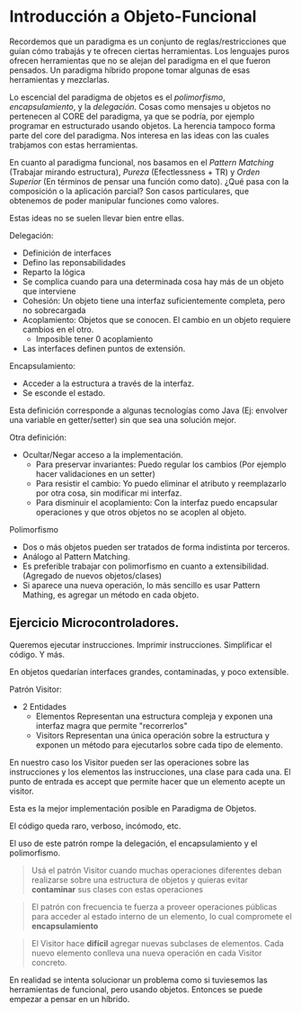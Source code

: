 # Introducción a Objeto-Funcional

Recordemos que un paradigma es un conjunto de reglas/restricciones que guían cómo trabajás y te ofrecen ciertas herramientas. Los lenguajes puros ofrecen herramientas que no se alejan del paradigma en el que fueron pensados. Un paradigma híbrido propone tomar algunas de esas herramientas y mezclarlas.

Lo escencial del paradigma de objetos es el *polimorfismo*, *encapsulamiento*, y la *delegación*. Cosas como mensajes u objetos no pertenecen al CORE del paradigma, ya que se podría, por ejemplo programar en estructurado usando objetos. La herencia tampoco forma parte del core del paradigma. Nos interesa en las ideas con las cuales trabjamos con estas herramientas.

En cuanto al paradigma funcional, nos basamos en el *Pattern Matching* (Trabajar mirando estructura), *Pureza* (Efectlessness + TR) y *Orden Superior* (En términos de pensar una función como dato).
¿Qué pasa con la composición o la aplicación parcial? Son casos particulares, que obtenemos de poder manipular funciones como valores.

Estas ideas no se suelen llevar bien entre ellas.

Delegación:
- Definición de interfaces
- Defino las reponsabilidades
- Reparto la lógica
- Se complica cuando para una determinada cosa hay más de un objeto que interviene
- Cohesión: Un objeto tiene una interfaz suficientemente completa, pero no sobrecargada
- Acoplamiento: Objetos que se conocen. El cambio en un objeto requiere cambios en el otro.
  - Imposible tener 0 acoplamiento
- Las interfaces definen puntos de extensión.


Encapsulamiento:
- Acceder a la estructura a través de la interfaz.
- Se esconde el estado.

Esta definición corresponde a algunas tecnologías como Java (Ej: envolver una variable en getter/setter) sin que sea una solución mejor.

Otra definición:

- Ocultar/Negar acceso a la implementación.
  - Para preservar invariantes: Puedo regular los cambios (Por ejemplo hacer validaciones en un setter)
  - Para resistir el cambio: Yo puedo eliminar el atributo y reemplazarlo por otra cosa, sin modificar mi interfaz.
  - Para disminuir el acoplamiento: Con la interfaz puedo encapsular operaciones y que otros objetos no se acoplen al objeto.


Polimorfismo

- Dos o más objetos pueden ser tratados de forma indistinta por terceros.
- Análogo al Pattern Matching.
- Es preferible trabajar con polimorfismo en cuanto a extensibilidad. (Agregado de nuevos objetos/clases)
- Si aparece una nueva operación, lo más sencillo es usar Pattern Mathing, es agregar un método en cada objeto.


## Ejercicio Microcontroladores.

Queremos ejecutar instrucciones.
Imprimir instrucciones.
Simplificar el código.
Y más.

En objetos quedarían interfaces grandes, contaminadas, y poco extensible.

Patrón Visitor:

- 2 Entidades
  - Elementos
    Representan una estructura compleja y exponen una interfaz magra que permite "recorrerlos"
  - Visitors
    Representan una única operación sobre la estructura y exponen un método para ejecutarlos sobre cada tipo de elemento.

En nuestro caso los Visitor pueden ser las operaciones sobre las instrucciones y los elementos las instrucciones, una clase para cada una.
El punto de entrada es accept que permite hacer que un elemento acepte un visitor.

Esta es la mejor implementación posible en Paradigma de Objetos.

El código queda raro, verboso, incómodo, etc.

El uso de este patrón rompe la delegación, el encapsulamiento y el polimorfismo.

> Usá el patrón Visitor cuando muchas operaciones diferentes deban realizarse sobre una estructura de objetos y quieras evitar **contaminar** sus clases con estas operaciones

> El patrón con frecuencia te fuerza a proveer operaciones públicas para acceder al estado interno de un elemento, lo cual compromete el **encapsulamiento**

> El Visitor hace **difícil** agregar nuevas subclases de elementos. Cada nuevo elemento conlleva una nueva operación en cada Visitor concreto.

En realidad se intenta solucionar un problema como si tuviesemos las herramientas de funcional, pero usando objetos. Entonces se puede empezar a pensar en un híbrido.













